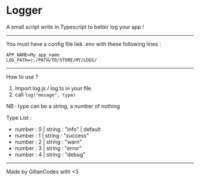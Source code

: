 # Logger

A small script write in Typescript to better log your app !

---

You must have a config file liek .env with these following lines :

```properties
APP_NAME=My_app_name
LOG_PATH=c:/PATH/TO/STORE/MY/LOGS/
```

---
How to use ?

1. Import log.js / log.ts in your file
2. call `log("mesage", type)`

NB : type can be a string, a number of nothing

Type List : 
 - number : 0 | string : "info" | default
 - number : 1 | string : "success"
 - number : 2 | string : "warn"
 - number : 3 | string : "error"
 - number : 4 | string : "debug"

---

Made by GillanCodes with <3
